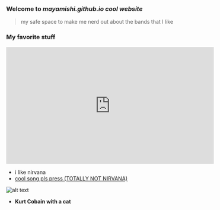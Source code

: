 ### Welcome to *mayamishi.github.io cool website*
> my safe space to make me nerd out about the bands that I like

### **My favorite stuff**

<iframe width="560" height="315" src="https://www.youtube.com/embed/fregObNcHC8" title="YouTube video player" frameborder="0" allow="accelerometer; autoplay; clipboard-write; encrypted-media; gyroscope; picture-in-picture" allowfullscreen></iframe>







- i  like nirvana
- [cool song pls press (TOTALLY NOT NIRVANA)](https://youtu.be/ZpiEunhVs9o)






![alt text](https://i.pinimg.com/originals/fe/28/74/fe287411625f7479c70af661af595f96.jpg)

- **Kurt Cobain with a cat**
